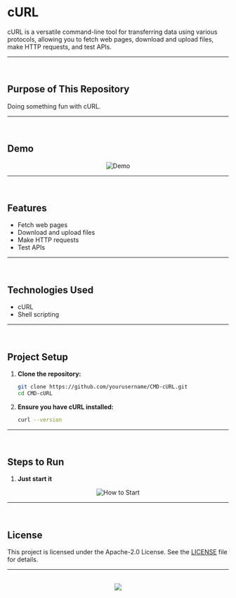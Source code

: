 # cURL

cURL is a versatile command-line tool for transferring data using various protocols, allowing you to fetch web pages, download and upload files, make HTTP requests, and test APIs.

<hr><br>

## Purpose of This Repository

Doing something fun with cURL.

<hr><br>

## Demo

<div align=center>
  
![Demo](https://github.com/user-attachments/assets/77e66fea-47b4-45ab-afb2-8265f0fdd9b0)
</div>

<hr><br>

## Features

- Fetch web pages
- Download and upload files
- Make HTTP requests
- Test APIs

<hr><br>

## Technologies Used

- cURL
- Shell scripting

<hr><br>

## Project Setup

1. **Clone the repository:**

   ```bash
   git clone https://github.com/yourusername/CMD-cURL.git
   cd CMD-cURL
   ```

2. **Ensure you have cURL installed:**
   ```bash
   curl --version
   ```

<hr><br>

## Steps to Run

1. **Just start it**

<div align=center>
  
![How to Start](https://github.com/user-attachments/assets/77e66fea-47b4-45ab-afb2-8265f0fdd9b0)
</div>

<hr><br>

## License

This project is licensed under the Apache-2.0 License. See the [LICENSE](LICENSE) file for details.

<hr><br>

<div align="center">
   <a href="https://www.instagram.com/guanshiyin_/">
      <img src="https://capsule-render.vercel.app/api?type=waving&height=200&color=100:393E46,20:F7F7F7&section=footer&reversal=false&textBg=false&fontAlignY=50&descAlign=48&descAlignY=59"/>
   </a>
</div>
